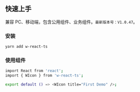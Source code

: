 ## 快速上手

兼容 PC、移动端，包含公用组件、业务组件。`最新版本号：V1.0.47`。

### 安装

```bash
yarn add w-react-ts
```

### 使用组件

```bash
import React from 'react';
import { WIcon } from 'w-react-ts';

export default () => <WIcon title="First Demo" />;
```
